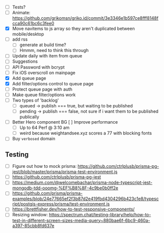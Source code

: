 - [ ] Tests?
- [ ] Animate: https://github.com/grikomsn/griko.id/commit/3e3346e1b597ce8fff8148fcca90c61bc6c3fee0
- [x] Move navitems to js array so they aren't duplicated between mobile/desktop
- [ ] add rss
  - [ ] generate at build time?
  - [ ] Hmmm, need to think this through
- [ ] Update daily with item from queue
- [ ] Suggestions
- [ ] API Password with bcrypt
- [ ] Fix iOS overscroll on mainpage
- [x] Add queue page
- [x] Add filter/options control to queue page
- [ ] Protect queue page with auth
- [ ] Make queue filter/options work
- [ ] Two types of 'backlog'
  - [ ] queued -> publish === true, but waiting to be published
  - [ ] pending -> publish === false, not sure if i want them to be published publically
- [ ] Better Hero component BG
[ ] Improve performance 
  - [ ] Up to 64 Perf @ 3:10 am
  - [ ] weird because weightandsee.xyz scores a 77 with blocking fonts
- [ ] Buy `verbosed` domain

## Testing

- [ ] Figure out how to mock prisma: https://github.com/ctrlplusb/prisma-pg-jest/blob/master/prisma/prisma-test-environment.js
- [ ] https://github.com/ctrlplusb/prisma-pg-jest
- [ ] https://medium.com/@welcomebachar/prisma-node-typescript-jest-mongodb-tdd-ooomg-%EF%B8%8F-4c9be0b0ff2e
- [ ] https://github.com/prisma/prisma-examples/blob/24e77665ef2f3b87d2e419fbd4304296b423c1e8/typescript/postgis-express/prisma/test-environment.js
- [ ] https://brettfisher.dev/how-to-test-responsive-components/
- [ ] Resizing window: https://spectrum.chat/testing-library/help/how-to-test-in-different-screen-sizes-media-query~880bae6f-6bc9-460a-a397-85cbb8fd637e
